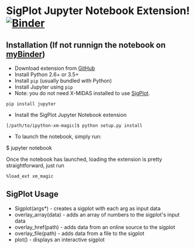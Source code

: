 # SigPlot Jupyter Notebook Extension! [![Binder](https://mybinder.org/badge.svg)](https://mybinder.org/v2/gh/amatma/jupyter-xm-magic/master?filepath=SigPlotExtensionTest.ipynb)

## Installation (If not runnign the notebook on [myBinder](https://mybinder.org/v2/gh/amatma/jupyter-xm-magic/master?filepath=SigPlotExtensionTest.ipynb))
- Download extension from [GitHub](https://github.com/amatma/jupyter-xm-magic)
- Install Python 2.6+ or 3.5+
- Install `pip` (usually bundled with Python)
- Install Jupyter using `pip`
- Note: you do not need X-MIDAS installed to use  [SigPlot](https://github.com/lgsinnovations/sigplot).

```
pip install jupyter
```

- Install the SigPlot Jupyter Notebook extension

```
[/path/to/ipython-xm-magic]$ python setup.py install
```
- To launch the notebook, simply run:

$ jupyter notebook

Once the notebook has launched, loading the extension is pretty straightforward, just run
```
%load_ext xm_magic

```
## SigPlot Usage
- Sigplot(args*) - creates a sigplot with each arg as input data
- overlay_array(data) - adds an array of numbers to the sigplot's input data
- overlay_href(path) - adds data from an online source to the sigplot
- overlay_file(path) - adds data from a file to the sigplot
- plot() - displays an interactive sigplot 
